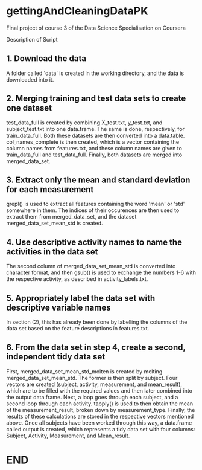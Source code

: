 # gettingAndCleaningDataPK
Final project of course 3 of the Data Science Specialisation on Coursera

Description of Script

## 1. Download the data

A folder called 'data' is created in the working directory, and the data is downloaded into it.

## 2. Merging training and test data sets to create one dataset

test_data_full is created by combining X_test.txt, y_test.txt, and subject_test.txt into one data.frame. The same is done, respectively, for train_data_full. Both these datasets are then converted into a data.table. col_names_complete is then created, which is a vector containing the column names from features.txt, and these column names are given to train_data_full and test_data_full. Finally, both datasets are merged into merged_data_set.

## 3. Extract only the mean and standard deviation for each measurement

grepl() is used to extract all features containing the word 'mean' or 'std' somewhere in them. The indices of their occurences are then used to extract them from merged_data_set, and the dataset merged_data_set_mean_std is created.

## 4. Use descriptive activity names to name the activities in the data set

The second column of merged_data_set_mean_std is converted into character format, and then gsub() is used to exchange the numbers 1-6 with the respective activity, as described in activity_labels.txt.

## 5. Appropriately label the data set with descriptive variable names

In section (2), this has already been done by labelling the columns of the data set based on the feature descriptions in features.txt.

## 6. From the data set in step 4, create a second, independent tidy data set

First, merged_data_set_mean_std_molten is created by melting merged_data_set_mean_std. The former is then split by subject. Four vectors are created (subject, activity, measurement, and mean_result), which are to be filled with the required values and then later combined into the output data.frame. Next, a loop goes through each subject, and a second loop through each activity. tapply() is used to then obtain the mean of the measurement_result, broken down by measurement_type. Finally, the results of these calculations are stored in the respective vectors mentioned above. Once all subjects have been worked through this way, a data.frame called output is created, which represents a tidy data set with four columns: Subject, Activity, Measurement, and Mean_result.

# END

